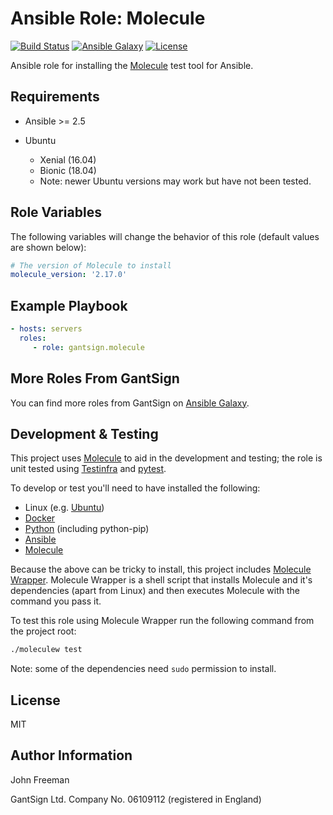 Ansible Role: Molecule
======================

[![Build Status](https://travis-ci.org/gantsign/ansible-role-molecule.svg?branch=master)](https://travis-ci.org/gantsign/ansible-role-molecule)
[![Ansible Galaxy](https://img.shields.io/badge/ansible--galaxy-gantsign.molecule-blue.svg)](https://galaxy.ansible.com/gantsign/molecule)
[![License](https://img.shields.io/badge/license-MIT-blue.svg)](https://raw.githubusercontent.com/gantsign/ansible-role-molecule/master/LICENSE)

Ansible role for installing the [Molecule](https://molecule.readthedocs.io) test tool for Ansible.

Requirements
------------

* Ansible >= 2.5

* Ubuntu

    * Xenial (16.04)
    * Bionic (18.04)
    * Note: newer Ubuntu versions may work but have not been tested.

Role Variables
--------------

The following variables will change the behavior of this role (default values
are shown below):

```yaml
# The version of Molecule to install
molecule_version: '2.17.0'
```

Example Playbook
----------------

```yaml
- hosts: servers
  roles:
     - role: gantsign.molecule
```

More Roles From GantSign
------------------------

You can find more roles from GantSign on
[Ansible Galaxy](https://galaxy.ansible.com/gantsign).

Development & Testing
---------------------

This project uses [Molecule](http://molecule.readthedocs.io/) to aid in the
development and testing; the role is unit tested using
[Testinfra](http://testinfra.readthedocs.io/) and
[pytest](http://docs.pytest.org/).

To develop or test you'll need to have installed the following:

* Linux (e.g. [Ubuntu](http://www.ubuntu.com/))
* [Docker](https://www.docker.com/)
* [Python](https://www.python.org/) (including python-pip)
* [Ansible](https://www.ansible.com/)
* [Molecule](http://molecule.readthedocs.io/)

Because the above can be tricky to install, this project includes
[Molecule Wrapper](https://github.com/gantsign/molecule-wrapper). Molecule
Wrapper is a shell script that installs Molecule and it's dependencies (apart
from Linux) and then executes Molecule with the command you pass it.

To test this role using Molecule Wrapper run the following command from the
project root:

```bash
./moleculew test
```

Note: some of the dependencies need `sudo` permission to install.

License
-------

MIT

Author Information
------------------

John Freeman

GantSign Ltd.
Company No. 06109112 (registered in England)
